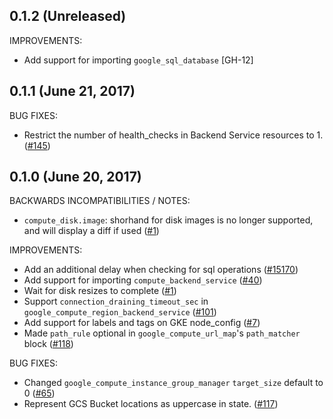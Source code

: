 ## 0.1.2 (Unreleased)

IMPROVEMENTS:

* Add support for importing `google_sql_database` [GH-12]

## 0.1.1 (June 21, 2017)

BUG FIXES: 

* Restrict the number of health_checks in Backend Service resources to 1. ([#145](https://github.com/terraform-providers/terraform-provider-google/issues/145))

## 0.1.0 (June 20, 2017)

BACKWARDS INCOMPATIBILITIES / NOTES:

* `compute_disk.image`: shorhand for disk images is no longer supported, and will display a diff if used ([#1](https://github.com/terraform-providers/terraform-provider-google/issues/1))

IMPROVEMENTS:

* Add an additional delay when checking for sql operations ([#15170](https://github.com/hashicorp/terraform/pull/15170))
* Add support for importing `compute_backend_service` ([#40](https://github.com/terraform-providers/terraform-provider-google/issues/40))
* Wait for disk resizes to complete ([#1](https://github.com/terraform-providers/terraform-provider-google/issues/1))
* Support `connection_draining_timeout_sec` in `google_compute_region_backend_service` ([#101](https://github.com/terraform-providers/terraform-provider-google/issues/101))
* Add support for labels and tags on GKE node_config ([#7](https://github.com/terraform-providers/terraform-provider-google/issues/7))
* Made `path_rule` optional in `google_compute_url_map`'s `path_matcher` block ([#118](https://github.com/terraform-providers/terraform-provider-google/issues/118))

BUG FIXES:

* Changed `google_compute_instance_group_manager` `target_size` default to 0 ([#65](https://github.com/terraform-providers/terraform-provider-google/issues/65))
* Represent GCS Bucket locations as uppercase in state. ([#117](https://github.com/terraform-providers/terraform-provider-google/issues/117))
